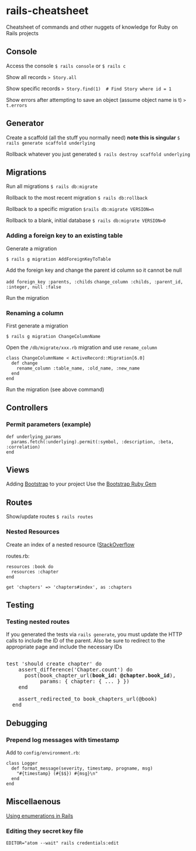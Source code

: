 # rails-cheatsheet
Cheatsheet of commands and other nuggets of knowledge for Ruby on Rails projects

## Console

Access the console
`$ rails console` or `$ rails c`

Show all records
`> Story.all`

Show specific records
`> Story.find(1)  # Find Story where id = 1`

Show errors after attempting to save an object (assume object name is t)
`> t.errors`

## Generator

Create a scaffold (all the stuff you normally need) **note this is singular**
`$ rails generate scaffold underlying`

Rollback whatever you just generated
`$ rails destroy scaffold underlying`

## Migrations

Run all migrations
`$ rails db:migrate`

Rollback to the most recent migration
`$ rails db:rollback`

Rollback to a specific migration
`$rails db:migrate VERSION=n`

Rollback to a blank, initial database
`$ rails db:migrate VERSION=0`

### Adding a foreign key to an existing table

Generate a migration

`$ rails g migration AddForeignKeyToTable`

Add the foreign key and change the parent id column so it cannot be null

`add foreign_key :parents, :childs`
`change_column :childs, :parent_id, :integer, null :false`

Run the migration

### Renaming a column

First generate a migration

`$ rails g migration ChangeColumnName`

Open the `/db/migrate/xxx.rb` migration and use `rename_column`
```
class ChangeColumnName < ActiveRecord::Migration[6.0]
  def change
    rename_column :table_name, :old_name, :new_name
  end
end
```

Run the migration (see above command)

## Controllers

### Permit parameters (example)

```
def underlying_params
  params.fetch(:underlying).permit(:symbol, :description, :beta, :correlation)
end
```

## Views

Adding [Bootstrap](https://www.getbootstrap.com) to your project
Use the [Bootstrap Ruby Gem](https://github.com/twbs/bootstrap-rubygem)

## Routes
Show/update routes
`$ rails routes`

### Nested Resources
Create an index of a nested resource ([StackOverflow](https://stackoverflow.com/questions/31757006/rails-4-how-do-i-add-an-index-route-for-a-nested-resource-in-order-to-list-al)

routes.rb:
```
resources :book do
  resources :chapter
end

get 'chapters' => 'chapters#index', as :chapters
```

## Testing

### Testing nested routes

If you generated the tests via `rails generate`, you must update the HTTP calls to include the ID of the parent. Also be sure to redirect to the appropriate page and include the necessary IDs

<pre> 
test 'should create chapter' do
    assert_difference('Chapter.count') do
      post(book_chapter_url(<b>book_id: @chapter.book_id</b>),
           params: { chapter: { ... } })
    end

    assert_redirected_to book_chapters_url(@book)
  end
</pre>

## Debugging

### Prepend log messages with timestamp

Add to `config/environment.rb`:

```
class Logger
  def format_message(severity, timestamp, progname, msg)
    "#{timestamp} (#{$$}) #{msg}\n"
  end
end
```
## Miscellaenous

[Using enumerations in Rails](https://www.justinweiss.com/articles/creating-easy-readable-attributes-with-activerecord-enums/)

### Editing they secret key file
`EDITOR="atom --wait" rails credentials:edit`
